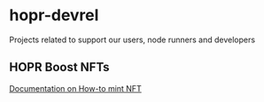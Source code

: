 # hopr-devrel
Projects related to support our users, node runners and developers

## HOPR Boost NFTs
[Documentation on How-to mint NFT](https://github.com/hoprnet/hopr-stake#batch-mint-nfts)
